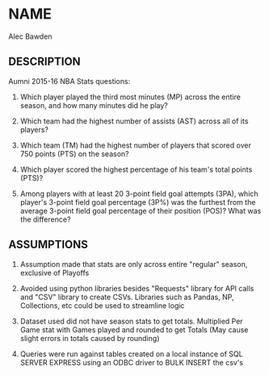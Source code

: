 # NAME

Alec Bawden

## DESCRIPTION

Aumni 2015-16 NBA Stats questions:

1. Which player played the third most minutes (MP) across the entire season, and how many minutes did he play?

2. Which team had the highest number of assists (AST) across all of its players?

3. Which team (TM) had the highest number of players that scored over 750 points (PTS) on the season?

4. Which player scored the highest percentage of his team's total points (PTS)?

5. Among players with at least 20 3-point field goal attempts (3PA), which player's 3-point field goal percentage (3P%) was the furthest from the average 3-point field goal percentage of their position (POS)? What was the difference?

## ASSUMPTIONS

1. Assumption made that stats are only across entire "regular" season, exclusive of Playoffs

2. Avoided using python libraries besides "Requests" library for API calls and "CSV" library to create CSVs. Libraries such as Pandas, NP, Collections, etc could be used to streamline logic

3. Dataset used did not have season stats to get totals. Multiplied Per Game stat with Games played and rounded to get Totals (May cause slight errors in totals caused by rounding)

4. Queries were run against tables created on a local instance of SQL SERVER EXPRESS using an ODBC driver to BULK INSERT the csv's
